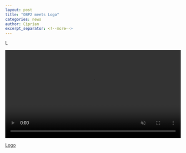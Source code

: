```yaml
---
layout: post
title: "OBP2 meets Logo"
categories: news
author: Ciprian
excerpt_separator: <!--more-->
---
```


L

<!--more-->
<video src="/assets/videos/logo_obp2.mp4" width="560px" muted controls class="center-image"></video>

[Logo](https://en.wikipedia.org/wiki/Logo_(programming_language))